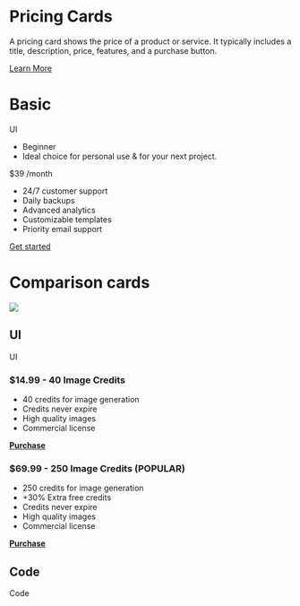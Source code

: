 # Pricing Cards

A pricing card shows the price of a product or service. It typically includes a title, description, price, features, and a purchase button.

[Learn More](https://reflex.dev/docs/recipes/others/pricing-cards/#basic)

# Basic

UI
- Beginner
- Ideal choice for personal use & for your next project.

$39 /month

- 24/7 customer support
- Daily backups
- Advanced analytics
- Customizable templates
- Priority email support

[Get started](https://reflex.dev/docs/recipes/others/pricing-cards/#comparison-cards)

# Comparison cards

![](https://example.com/link-to-image)

## UI

UI

### $14.99 - 40 Image Credits

- 40 credits for image generation
- Credits never expire
- High quality images
- Commercial license

[**Purchase**](#)

### $69.99 - 250 Image Credits (POPULAR)

- 250 credits for image generation
- +30% Extra free credits
- Credits never expire
- High quality images
- Commercial license

[**Purchase**](#)

## Code

Code